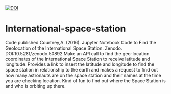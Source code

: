 [![DOI](https://zenodo.org/badge/doi/10.5281/zenodo.50892.svg)](http://dx.doi.org/10.5281/zenodo.50892)
# International-space-station 
Code published Courtney,A. (2016). Jupyter Notebook Code to Find the Geolocation of the International Space Station. Zenodo. DOI:10.5281/zenodo.50892
Make an API call to find the geo-location coordinates of the International Space Station to receive latitude and longitude. Provides a link to insert the latitude and longitude to find the space station in relationship to the earth and makes a request to find out how many astronauts are on the space station and their names at the time you are checking location. Kind of fun to find out where the Space Station is and who is orbiting up there.
